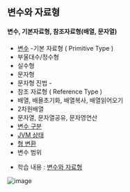 ## 변수와 자료형
#### 변수, 기본자료형, 참조자료형(배열, 문자열)
- [변수](https://github.com/hyomee/JAVA_EDU/blob/main/Variable/src/com/javavariable/DeclaredVariable.java)
-기본 자료형 ( Primitive Type )
 - 부울대수/정수형
 - 실수형
 - 문자형
 - 문자형 진법 - 
- 참조 자료형 ( Reference Type )
 - 배열, 배욜초기화, 배열복사, 배열읽어오기
 - 2차원배열
 - 문자열, 문자열공유, 문자영연산
- [변수 구분](https://github.com/hyomee/JAVA_EDU/blob/main/Variable/src/com/javavariable/InitVariable.java)
- [JVM 상태](https://github.com/hyomee/JAVA_EDU/blob/main/Variable/src/com/javavariable/JvmVariableCycle.java)
- [형 변환](https://github.com/hyomee/JAVA_EDU/blob/main/Variable/src/com/javavariable/TypeCasting.java)
- 변수 범위

* 학습 내용 : [변수와 자료형](https://github.com/hyomee/JAVA_EDU/blob/main/Variable/JAVA_변수자료형.pdf)

![image](https://user-images.githubusercontent.com/11780795/151712351-b07c64c5-c0d4-43af-88bd-7d655efc0f95.png)
